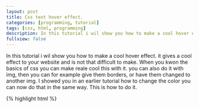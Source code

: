 ```yaml
---
layout: post
title: Css text hover effect.
categories: [programming, tutorial]
tags: [css, html, programming]
description: In this tutorial i wil show you how to make a cool hover effect.
fullview: false
---
```


In this tutorial i wil show you how to make a cool hover effect. it gives a cool effect to your website and is not that difficult to make.
When you kwon the basics of css you can make reale cool this with it.
you can also do it with img, then you can for example give them borders, or have them changed to another img.
I showed you in an earlier tutorial how to change the color you can now do that in the same way.
This is how to do it. 

{% highlight html %}
<html>
  <head>
    <style>
      p.tutorial {
      color: green;
      font-weight: bold;
      }
      
      p.tutorial:hover {
      color: blue;
      font-weight: bold;
      }
      </style>
    </head>
  <body> 
  <p class="tutorial">HOVER ME!!!</p>
  </body>
  </html>    
{% endhighlight %}

And this is the end result.
<html>
  <head>
    <style>
      p.tutorial {
      color: green;
      font-weight: bold;
      }
      
      p.tutorial:hover {
      color: blue;
      font-weight: bold;
      }
      </style>
    </head>
  <body> 
  <p class="tutorial">HOVER ME!!!</p>
  </body>
  </html>
  
I hope you did it and learned something from it.

